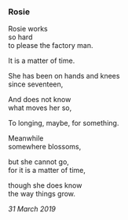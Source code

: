 ### Rosie

Rosie works\
so hard\
to please the factory man.

It is a matter of time.

She has been on hands and knees\
since seventeen,

And does not know\
what moves her so,

To longing, maybe, for something.

Meanwhile\
somewhere blossoms,

but she cannot go,\
for it is a matter of time,

though she does know\
the way things grow.

*31 March 2019*
